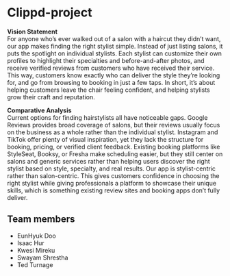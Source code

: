 # Clippd-project

**Vision Statement**\
For anyone who’s ever walked out of a salon with a haircut they didn’t want, our app makes finding the right stylist simple. Instead of just listing salons, it puts the spotlight on individual stylists. Each stylist can customize their own profiles to highlight their specialties and before-and-after photos, and receive verified reviews from customers who have received their service. This way, customers know exactly who can deliver the style they’re looking for, and go from browsing to booking in just a few taps. In short, it’s about helping customers leave the chair feeling confident, and helping stylists grow their craft and reputation.

**Comparative Analysis**\
Current options for finding hairstylists all have noticeable gaps. Google Reviews provides broad coverage of salons, but their reviews usually focus on the business as a whole rather than the individual stylist. Instagram and TikTok offer plenty of visual inspiration, yet they lack the structure for booking, pricing, or verified client feedback. Existing booking platforms like StyleSeat, Booksy, or Fresha make scheduling easier, but they still center on salons and generic services rather than helping users discover the right stylist based on style, specialty, and real results.
Our app is stylist-centric rather than salon-centric. This gives customers confidence in choosing the right stylist while giving professionals a platform to showcase their unique skills, which is something existing review sites and booking apps don’t fully deliver.

## Team members
* EunHyuk Doo
* Isaac Hur
* Kwesi Mireku
* Swayam Shrestha
* Ted Turnage
